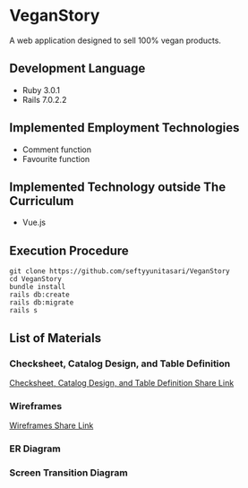 # VeganStory

A web application designed to sell 100% vegan products.

## Development Language
* Ruby 3.0.1
* Rails 7.0.2.2

## Implemented Employment Technologies
* Comment function
* Favourite function

## Implemented Technology outside The Curriculum
* Vue.js

## Execution Procedure
```
git clone https://github.com/seftyyunitasari/VeganStory
cd VeganStory
bundle install
rails db:create
rails db:migrate
rails s
```

## List of Materials
### Checksheet, Catalog Design, and Table Definition
[Checksheet, Catalog Design, and Table Definition Share Link](https://docs.google.com/spreadsheets/d/1EcLTsBIvnO_DQnak9PzefOC8QIufCSG4Dq8ep2_zGKs/edit?usp=sharing)
### Wireframes
[Wireframes Share Link](https://balsamiq.cloud/s3gmnni/psml4zk)
### ER Diagram
### Screen Transition Diagram
